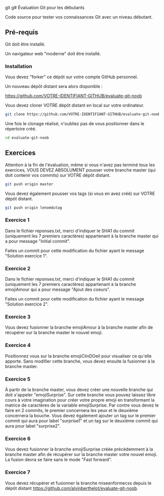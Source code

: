 git g# Évaluation Git pour les débutants

Code source pour tester vos connaissances Git avec un niveau débutant.

## Pré-requis

Git doit être installé.

Un navigateur web "moderne" doit être installé.

### Installation

Vous devez "forker" ce dépôt sur votre compte GitHub personnel.

Un nouveau dépôt distant sera alors disponible :

https://github.com/VOTRE-IDENTIFIANT-GITHUB/evaluate-git-noob

Vous devez cloner VOTRE dépôt distant en local sur votre ordinateur.

```sh
git clone https://github.com/VOTRE-IDENTIFIANT-GITHUB/evaluate-git-noob
```

Une fois le clonage réalisé, n'oubliez pas de vous positionner dans le répertoire créé.

```sh
cd evaluate-git-noob
```

## Exercices

Attention à la fin de l'évaluation, même si vous n'avez pas terminé tous les exercices, VOUS DEVEZ ABSOLUMENT pousser votre branche master (qui doit contenir vos commits) sur VOTRE dépôt distant.

```sh
git push origin master
```

Vous devez également pousser vos tags (si vous en avez créé) sur VOTRE dépôt distant.

```sh
git push origin lenomdutag
```

### Exercice 1

Dans le fichier reponses.txt, merci d'indiquer le SHA1 du commit (uniquement les 7 premiers caractères) appartenant à la branche master qui a pour message "Initial commit".

Faites un commit pour cette modification du fichier ayant le message "Solution exercice 1".

### Exercice 2

Dans le fichier reponses.txt, merci d'indiquer le SHA1 du commit (uniquement les 7 premiers caractères) appartenant à la branche emojiAmour qui a pour message "Ajout des coeurs".

Faites un commit pour cette modification du fichier ayant le message "Solution exercice 2".

### Exercice 3

Vous devez fusionner la branche emojiAmour à la branche master afin de récupérer sur la branche master le nouvel emoji.

### Exercice 4

Positionnez vous sur la branche emojiClinDOeil pour visualiser ce qu'elle apporte.
Sans modifier cette branche, vous devez ensuite la fusionner à la branche master.

### Exercice 5

À partir de la branche master, vous devez créer une nouvelle branche qui doit s'appeler "emojiSurprise". Sur cette branche vous pouvez laissez libre cours à votre imagination pour créer votre propre emoji en transformant la matrice de caractères de la variable emojiSurprise. Par contre vous devez le faire en 2 commits, le premier concernera les yeux et le deuxième concernera la bouche.
Vous devez également ajouter un tag sur le premier commit qui aura pour label "surprise1" et un tag sur le deuxième commit qui aura pour label "surprise2".

### Exercice 6

Vous devez fusionner la branche emojiSurprise créée précédemment à la branche master afin de récupérer sur la branche master votre nouvel emoji. La fusion devra se faire sans le mode "Fast forward".

### Exercice 7

Vous devez récupérer et fusionner la branche miseenformecss depuis le dépôt distant https://github.com/alvinberthelot/evaluate-git-noob.
